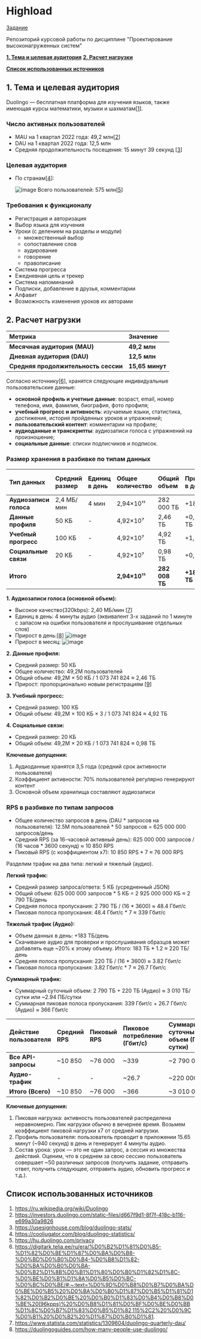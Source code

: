 # Highload

[Задание](https://github.com/init/highload/blob/main/homework_architecture.md)

Репозиторий курсовой работы по дисциплине "Проектирование высоконагруженных систем"

[**1. Тема и целевая аудитория**](#1-тема-и-целевая-аудитория)
[**2. Расчет нагрузки**](#2-расчет-нагрузки)

[**Список использованных источников**](#список-использованных-источников)


## 1. Тема и целевая аудитория

Duolingo — бесплатная платформа для изучения языков, также имеющая курсы математики, музыки и шахматам[[1](https://ru.wikipedia.org/wiki/Duolingo)].

### Число активных пользователей

  * MAU на 1 квартал 2022 года: 49,2 млн[[2](https://investors.duolingo.com/static-files/d667f9d1-8f7f-418c-b116-e699a30a9826)]
  * DAU на 1 квартал 2022 года: 12,5 млн 
  * Средняя продолжительность посещения: 15 минут 39 секунд [[3](https://usesignhouse.com/blog/duolingo-stats/)]

### Целевая аудитория

* По странам[[4](https://usesignhouse.com/blog/duolingo-stats/)]:

  ![image](./images/cantry.jpg "Статистика использования по cтранам")
  Всего пользователей: 575 млн[[5](https://cooljugator.com/blog/duolingo-statistics/)]

### Требования к функционалу
  * Регистрация и авторизация
  * Выбор языка для изучения
  * Уроки (с делением на разделы и модули)
    - множественный выбор
    - сопоставление слов
    - аудирование
    - говорение
    - правописание
  * Система прогресса 
  * Ежедневная цель и трекер
  * Система напоминаний
  * Подписки, добавление в друзья, комментарии
  * Алфавит
  * Возможность изменения уроков их авторами

## 2. Расчет нагрузки

| Метрика | Значение |
| :--- | :--- | 
| **Месячная аудитория (MAU)** | **49,2 млн** |
| **Дневная аудитория (DAU)** | **12,5 млн** | 
| **Средняя продолжительность сессии** | **15,65 минут** | 

Согласно источнику[[6](https://hu.duolingo.com/privacy)], хранятся следующие индивидуальные пользовательские данные:
- **основной профиль и учетные данные**: возраст, email, номер телефона, имя, фамилия, биография, фото профиля;
- **учебный прогресс и активность**: изучаемые языки, статистика, достижения, история пройденных уроков и упражнений;
- **пользовательский контент**: комментарии на профиле;
- **аудиоданные и транскрипты**: аудиозаписи голоса с упражнений на произношение;
- **cоциальные данные**: cписки подписчиков и подписок.

### Размер хранения в разбивке по типам данных

| Тип данных | Средний размер | Единиц в день | Общее количество | Общий объем | Прирост в день | Прирост в месяц | На пользователя (шт) | На пользователя (ГБ) |
| :--- | :--- | :--- | :--- | :--- | :--- | :--- | :--- | :--- |
| **Аудиозаписи голоса** | 2,4 МБ/мин | 4 мин | 2,94×10¹¹ | 282 000 ТБ | +183 ТБ | +5 490 ТБ | 5 | 0,005 |
| **Данные профиля** | 50 КБ | - | 4,92×10⁷ | 2,46 ТБ | +0,625 ТБ | +18,75 ТБ | 1 | 0,00005 |
| **Учебный прогресс** | 100 КБ | - | 4,92×10⁷ | 4,92 ТБ | +1,25 ТБ | +37,5 ТБ | 2 | 0,0001 |
| **Социальные связи** | 20 КБ | - | 4,92×10⁷ | 0,98 ТБ | +0,25 ТБ | +7,5 ТБ | 1 | 0,00002 |
| **Итого** | | | **2,94×10¹¹** | **282 008 ТБ** | **+185,125 ТБ** | **+5 553,75 ТБ** | **9** | **~0,067 ГБ** |

**1. Аудиозаписи голоса (основной объем):**
- Высокое качество(320kbps): 2,40 МБ/мин [[7](https://digitark.telia.ee/ru/era/%D0%B2%D1%81%D0%B5-%D1%82%D0%BE%D1%87%D0%BA%D0%B8-%D0%BD%D0%B0%D0%B4-%D0%B8%D1%82-%D0%BA%D0%B0%D0%BA-%D0%B2%D1%8B%D0%B1%D1%80%D0%B0%D1%82%D1%8C-%D0%BE%D0%B1%D1%8A%D0%B5%D0%BC-%D0%BC%D0%BE/#:~:text=%D0%9D%D0%B8%D0%B7%D0%BA%D0%BE%D0%B5%20%D0%BA%D0%B0%D1%87%D0%B5%D1%81%D1%82%D0%B2%D0%BE%20%D0%B0%D1%83%D0%B4%D0%B8%D0%BE%20(96kpps)%20%D0%B8%D1%81%D0%BF%D0%BE%D0%BB%D1%8C%D0%B7%D1%83%D0%B5%D1%82,115%2C2%20%D0%9C%D0%B1%20%D0%B2%20%D1%87%D0%B0%D1%81.)]
- Единиц в день: 4 минуты аудио (эквивалент 3-х заданий по 1 минуте с запасом на ошибки пользователя и прослушивание отдельных слов)
- Прирост в день:[[8](https://www.statista.com/statistics/1309604/duolingo-quarterly-dau/)]
  ![image](./images/dau.jpg "Статистика роста DAU")
- Прирост в месяц:
  ![image](./images/mau.jpg "Статистика роста MAU")

**2. Данные профиля:**
- Средний размер: 50 КБ 
- Общее количество: 49,2M пользователей
- Общий объем: 49,2M × 50 КБ / 1 073 741 824 ≈ 2,46 ТБ
- Прирост: пропорционально новым регистрациям [[9](https://duolingoguides.com/how-many-people-use-duolingo/)]

**3. Учебный прогресс:**
- Средний размер: 100 КБ 
- Общий объем: 49,2M × 100 КБ × 3 / 1 073 741 824 ≈ 4,92 ТБ

**4. Социальные связи:**
- Средний размер: 20 КБ 
- Общий объем: 49,2M × 20 КБ / 1 073 741 824 ≈ 0,98 ТБ

**Ключевые допущения:**
1. Аудиоданные хранятся 3,5 года (средний срок активности пользователя)
2. Коэффициент активности: 70% пользователей регулярно генерируют контент
3. Основной объем хранилища составляют аудиозаписи

### RPS в разбивке по типам запросов

- Общее количество запросов в день (DAU * запросов на пользователя): 12.5M пользователей * 50 запросов = 625 000 000 запросов/день
- Средний RPS (за 16-часовой активный день): 625 000 000 запросов / (16 часов * 3600 секунд) ≈ 10 850 RPS
- Пиковый RPS (с коэффициентом x7): 10 850 RPS * 7 ≈ 76 000 RPS

Разделим трафик на два типа: легкий и тяжелый (аудио).

**Легкий трафик:**
- Средний размер запроса/ответа: 5 КБ (усредненный JSON)
- Общий объем: 625 000 000 запросов * 5 КБ = 2 925 000 000 КБ ≈ 2 790 ТБ/день
- Средняя полоса пропускания: 2 790 ТБ / (16 * 3600) ≈ 48.4 Гбит/с
- Пиковая полоса пропускания: 48.4 Гбит/с * 7 ≈ 339 Гбит/с

**Тяжелый трафик (Аудио):**
- Объем данных в день: +183 ТБ/день
- Скачивание аудио для проверки и прослушивания образцов может добавлять еще ~20% к этому объему. Итого: 183 ТБ * 1.2 ≈ 220 ТБ/день
- Средняя полоса пропускания: 220 ТБ / (16 * 3600) ≈ 3.82 Гбит/с
- Пиковая полоса пропускания: 3.82 Гбит/с * 7 ≈ 26.7 Гбит/с

**Суммарный трафик:**
- Суммарный суточный объем: 2 790 ТБ + 220 ТБ (Аудио) ≈ 3 010 ТБ/сутки или ~2.94 ПБ/сутки
- Суммарная пиковая полоса пропускания: 339 Гбит/с + 26.7 Гбит/с (Аудио) ≈ 366 Гбит/с

| Действие пользователя | Средний RPS | Пиковый RPS | Пиковое потребление (Гбит/с) | Суммарный суточный объем (ГБ/сутки) |
| :--- | :--- | :--- | :--- | :--- |
| **Все API-запросы** | ~10 850 | ~76 000 | ~339 | ~2 790 000 |
| **Аудио-трафик** | - | - | ~26.7 | ~220 000 |
| **Итого (Всего)** | ~10 850 | ~76 000 | ~366 | ~3 010 000 |

**Ключевые допущения:**

1.  Пиковая нагрузка: активность пользователей распределена неравномерно. Пик нагрузки обычно в вечернее время. Возьмем коэффициент пиковой нагрузки x7 от средней нагрузки.
2.  Профиль пользователя: пользователь проводит в приложении 15.65 минут (~940 секунд) в день и генерирует 4 минуты аудио.
3.  Состав урока: урок — это не один запрос, а сессия из множества действий. Оценим, что в среднем за свою сессию пользователь совершает ~50 различных запросов (получить задание, отправить ответ, получить следующее, отправить аудио, обновить прогресс и т.д.).

## Список использованных источников
1. https://ru.wikipedia.org/wiki/Duolingo
2. https://investors.duolingo.com/static-files/d667f9d1-8f7f-418c-b116-e699a30a9826
4. https://usesignhouse.com/blog/duolingo-stats/
5. https://cooljugator.com/blog/duolingo-statistics/
6. https://hu.duolingo.com/privacy
7. https://digitark.telia.ee/ru/era/%D0%B2%D1%81%D0%B5-%D1%82%D0%BE%D1%87%D0%BA%D0%B8-%D0%BD%D0%B0%D0%B4-%D0%B8%D1%82-%D0%BA%D0%B0%D0%BA-%D0%B2%D1%8B%D0%B1%D1%80%D0%B0%D1%82%D1%8C-%D0%BE%D0%B1%D1%8A%D0%B5%D0%BC-%D0%BC%D0%BE/#:~:text=%D0%9D%D0%B8%D0%B7%D0%BA%D0%BE%D0%B5%20%D0%BA%D0%B0%D1%87%D0%B5%D1%81%D1%82%D0%B2%D0%BE%20%D0%B0%D1%83%D0%B4%D0%B8%D0%BE%20(96kpps)%20%D0%B8%D1%81%D0%BF%D0%BE%D0%BB%D1%8C%D0%B7%D1%83%D0%B5%D1%82,115%2C2%20%D0%9C%D0%B1%20%D0%B2%20%D1%87%D0%B0%D1%81.
8. https://www.statista.com/statistics/1309604/duolingo-quarterly-dau/
9. https://duolingoguides.com/how-many-people-use-duolingo/
